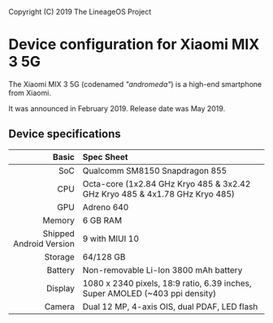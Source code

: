 Copyright (C) 2019 The LineageOS Project

Device configuration for Xiaomi MIX 3 5G
=========================================

The Xiaomi MIX 3 5G (codenamed _"andromeda"_) is a high-end smartphone from Xiaomi.

It was announced in February 2019. Release date was May 2019.

## Device specifications

Basic   | Spec Sheet
-------:|:-------------------------
SoC     | Qualcomm SM8150 Snapdragon 855
CPU     | Octa-core (1x2.84 GHz Kryo 485 & 3x2.42 GHz Kryo 485 & 4x1.78 GHz Kryo 485)
GPU     | Adreno 640
Memory  | 6 GB RAM
Shipped Android Version | 9 with MIUI 10
Storage | 64/128 GB
Battery | Non-removable Li-Ion 3800 mAh battery
Display | 1080 x 2340 pixels, 18:9 ratio, 6.39 inches, Super AMOLED (~403 ppi density)
Camera  | Dual 12 MP, 4-axis OIS, dual PDAF, LED flash
